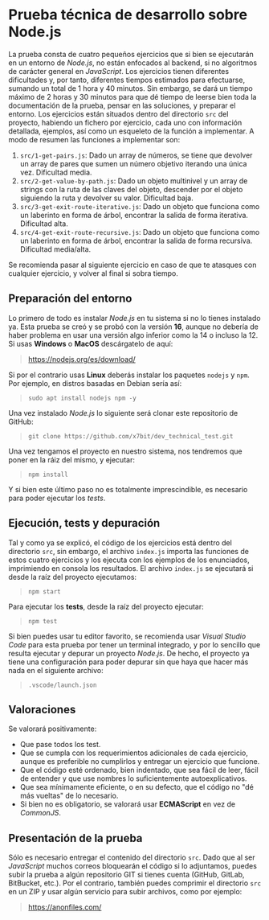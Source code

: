 # Prueba técnica de desarrollo sobre Node.js

La prueba consta de cuatro pequeños ejercicios que si bien se ejecutarán en un entorno de *Node.js*, no están enfocados al backend, si no algoritmos de carácter general en *JavaScript*. Los ejercicios tienen diferentes dificultades y, por tanto, diferentes tiempos estimados para efectuarse, sumando un total de 1 hora y 40 minutos. Sin embargo, se dará un tiempo máximo de 2 horas y 30 minutos para que dé tiempo de leerse bien toda la documentación de la prueba, pensar en las soluciones, y preparar el entorno. Los ejercicios están situados dentro del directorio `src` del proyecto, habiendo un fichero por ejercicio, cada uno con información detallada, ejemplos, así como un esqueleto de la función a implementar. A modo de resumen las funciones a implementar son:

1. `src/1-get-pairs.js`: Dado un array de números, se tiene que devolver un array de pares que sumen un número objetivo iterando una única vez. Dificultad media.
1. `src/2-get-value-by-path.js`: Dado un objeto multinivel y un array de strings con la ruta de las claves del objeto, descender por el objeto siguiendo la ruta y devolver su valor. Dificultad baja.
1. `src/3-get-exit-route-iterative.js`: Dado un objeto que funciona como un laberinto en forma de árbol, encontrar la salida de forma iterativa. Dificultad alta.
1. `src/4-get-exit-route-recursive.js`: Dado un objeto que funciona como un laberinto en forma de árbol, encontrar la salida de forma recursiva. Dificultad media/alta.

Se recomienda pasar al siguiente ejercicio en caso de que te atasques con cualquier ejercicio, y volver al final si sobra tiempo.

## Preparación del entorno

Lo primero de todo es instalar *Node.js* en tu sistema si no lo tienes instalado ya. Esta prueba se creó y se probó con la versión **16**, aunque no debería de haber problema en usar una versión algo inferior como la 14 o incluso la 12. Si usas **Windows** o **MacOS** descárgatelo de aquí:

> https://nodejs.org/es/download/

Si por el contrario usas **Linux** deberás instalar los paquetes `nodejs` y `npm`. Por ejemplo, en distros basadas en Debian sería así:

> `sudo apt install nodejs npm -y`

Una vez instalado *Node.js* lo siguiente será clonar este repositorio de GitHub:

> `git clone https://github.com/x7bit/dev_technical_test.git`

Una vez tengamos el proyecto en nuestro sistema, nos tendremos que poner en la ráiz del mismo, y ejecutar:

> `npm install`

Y si bien este último paso no es totalmente imprescindible, es necesario para poder ejecutar los *tests*.

## Ejecución, tests y depuración

Tal y como ya se explicó, el código de los ejercicios está dentro del directorio `src`, sin embargo, el archivo `index.js` importa las funciones de estos cuatro ejercicios y los ejecuta con los ejemplos de los enunciados, imprimiendo en consola los resultados. El archivo `index.js` se ejecutará si desde la raíz del proyecto ejecutamos:

> `npm start`

Para ejecutar los **tests**, desde la raíz del proyecto ejecutar:

> `npm test`

Si bien puedes usar tu editor favorito, se recomienda usar *Visual Studio Code* para esta prueba por tener un terminal integrado, y por lo sencillo que resulta ejecutar y depurar un proyecto *Node.js*. De hecho, el proyecto ya tiene una configuración para poder depurar sin que haya que hacer más nada en el siguiente archivo:

> `.vscode/launch.json`

## Valoraciones

Se valorará positivamente:

- Que pase todos los test.
- Que se cumpla con los requerimientos adicionales de cada ejercicio, aunque es preferible no cumplirlos y entregar un ejercicio que funcione.
- Que el código esté ordenado, bien indentado, que sea fácil de leer, fácil de entender y que use nombres lo suficientemente autoexplicativos.
- Que sea mínimamente eficiente, o en su defecto, que el código no "dé más vueltas" de lo necesario.
- Si bien no es obligatorio, se valorará usar **ECMAScript** en vez de *CommonJS*.

## Presentación de la prueba

Sólo es necesario entregar el contenido del directorio `src`. Dado que al ser *JavaScript* muchos correos bloquearán el código si lo adjuntamos, puedes subir la prueba a algún repositorio GIT si tienes cuenta (GitHub, GitLab, BitBucket, etc.). Por el contrario, también puedes comprimir el directorio `src` en un ZIP y usar algún servicio para subir archivos, como por ejemplo:

> https://anonfiles.com/
